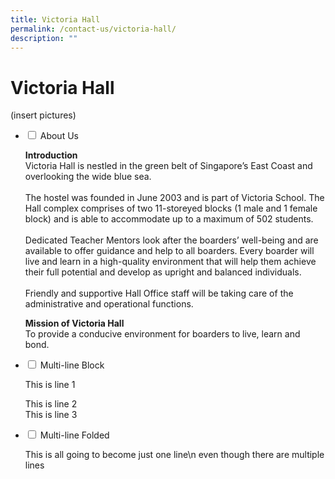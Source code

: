 ```yaml
---
title: Victoria Hall
permalink: /contact-us/victoria-hall/
description: ""
---
```

# **Victoria Hall**

(insert pictures)


<ul class="jekyllcodex_accordion">
  <li>
    <input type="checkbox" id="accordion1">
    <label for="accordion1">About Us</label>
    <div>
			<p><b>Introduction</b><br>Victoria Hall is nestled in the green belt of Singapore’s East Coast and overlooking the wide blue sea.<br><br>The hostel was founded in June 2003 and is part of Victoria School. The Hall complex comprises of two 11-storeyed blocks (1 male and 1 female block) and is able to accommodate up to a maximum of 502 students.<br><br>Dedicated Teacher Mentors look after the boarders’ well-being and are available to offer guidance and help to all boarders. Every boarder will live and learn in a high-quality environment that will help them achieve their full potential and develop as upright and balanced individuals.<br><br>Friendly and supportive Hall Office staff will be taking care of the administrative and operational functions.</p>
			<p><b>Mission of Victoria Hall</b><br>To provide a conducive environment for boarders to live, learn and bond.</p>
    </div>
	</li>  
  <li>
    <input type="checkbox" id="accordion2">
    <label for="accordion2">Multi-line Block</label>
    <div>
      <p>This is line 1</p>
      <p>This is line 2<br>
        This is line 3</p>
    </div>
  </li>
  <li>
    <input type="checkbox" id="accordion3">
    <label for="accordion3">Multi-line Folded</label>
    <div>
      <p>
        This is all going
        to become just one line\n even though there are multiple lines
      </p>
    </div>
  </li>
</ul>
